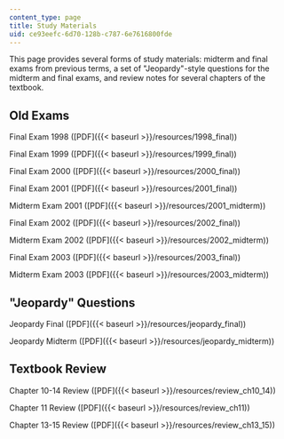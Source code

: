```yaml
---
content_type: page
title: Study Materials
uid: ce93eefc-6d70-128b-c787-6e7616800fde
---
```


This page provides several forms of study materials: midterm and final exams from previous terms, a set of "Jeopardy"-style questions for the midterm and final exams, and review notes for several chapters of the textbook.

Old Exams
---------

Final Exam 1998 ([PDF]({{< baseurl >}}/resources/1998_final))

Final Exam 1999 ([PDF]({{< baseurl >}}/resources/1999_final))

Final Exam 2000 ([PDF]({{< baseurl >}}/resources/2000_final))

Final Exam 2001 ([PDF]({{< baseurl >}}/resources/2001_final))

Midterm Exam 2001 ([PDF]({{< baseurl >}}/resources/2001_midterm))

Final Exam 2002 ([PDF]({{< baseurl >}}/resources/2002_final))

Midterm Exam 2002 ([PDF]({{< baseurl >}}/resources/2002_midterm))

Final Exam 2003 ([PDF]({{< baseurl >}}/resources/2003_final))

Midterm Exam 2003 ([PDF]({{< baseurl >}}/resources/2003_midterm))

"Jeopardy" Questions
--------------------

Jeopardy Final ([PDF]({{< baseurl >}}/resources/jeopardy_final))

Jeopardy Midterm ([PDF]({{< baseurl >}}/resources/jeopardy_midterm))

Textbook Review
---------------

Chapter 10-14 Review ([PDF]({{< baseurl >}}/resources/review_ch10_14))

Chapter 11 Review ([PDF]({{< baseurl >}}/resources/review_ch11))

Chapter 13-15 Review ([PDF]({{< baseurl >}}/resources/review_ch13_15))